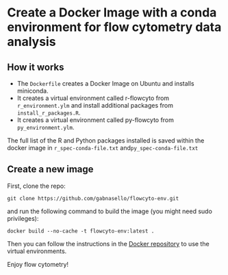# Create a Docker Image with a conda environment for flow cytometry data analysis

## How it works

- The ```Dockerfile``` creates a Docker Image on Ubuntu and installs miniconda. 
- It creates a virtual environment called r-flowcyto from ```r_environment.ylm``` and install additional packages from ```install_r_packages.R```. 
- It creates a virtual environment called py-flowcyto from ```py_environment.ylm```. 

The full list of the R and Python packages installed is saved within the docker image in ```r_spec-conda-file.txt```  and```py_spec-conda-file.txt```

## Create a new image

First, clone the repo:

```git clone https://github.com/gabnasello/flowcyto-env.git``` 

and run the following command to build the image (you might need sudo privileges):

```docker build --no-cache -t flowcyto-env:latest .```

Then you can follow the instructions in the [Docker repository](https://hub.docker.com/repository/docker/gnasello/imagepy-env) to use the virtual environments.

Enjoy flow cytometry!